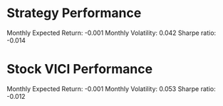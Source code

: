 # Strategy Performance
Monthly Expected Return: -0.001
Monthly Volatility: 0.042
Sharpe ratio: -0.014
# Stock VICI Performance
Monthly Expected Return: -0.001
Monthly Volatility: 0.053
Sharpe ratio: -0.012
